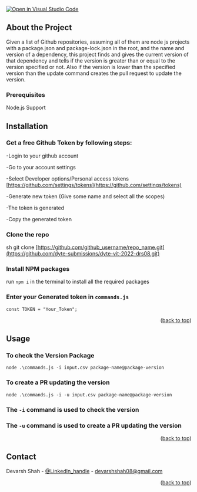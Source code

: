 [![Open in Visual Studio Code](https://classroom.github.com/assets/open-in-vscode-c66648af7eb3fe8bc4f294546bfd86ef473780cde1dea487d3c4ff354943c9ae.svg)](https://classroom.github.com/online_ide?assignment_repo_id=7943329&assignment_repo_type=AssignmentRepo)
<div id="top"></div>


<!-- GETTING STARTED -->
## About the Project

Given a list of Github repositories, assuming all of them are node js projects with a package.json and package-lock.json in the root, and the name and version of a dependency, this project finds and gives the current version of that dependency and tells if the version is greater than or equal to the version specified or not. Also if the version is lower than the specified version than the update command creates the pull request to update the version. 


### Prerequisites

Node.js Support 
  
## Installation

### Get a free Github Token by following steps:
-Login to your github account

-Go to your account settings

-Select Developer options/Personal access tokens [https://github.com/settings/tokens](https://github.com/settings/tokens)

-Generate new token (Give some name and select all the scopes)

-The token is generated

-Copy the generated token
   
### Clone the repo
   sh
   git clone [https://github.com/github_username/repo_name.git](https://github.com/dyte-submissions/dyte-vit-2022-drs08.git)
   
### Install NPM packages
   run `npm i` in the terminal to install all the required packages
   
### Enter your Generated token in `commands.js`
   
   ```const TOKEN = "Your_Token";```

<p align="right">(<a href="#top">back to top</a>)</p>



<!-- USAGE EXAMPLES -->
## Usage

### To check the Version Package
 ```node .\commands.js -i input.csv package-name@package-version```
 
### To create a PR updating the version

```node .\commands.js -i -u input.csv package-name@package-version```

### The `-i` command is used to check the version
### The `-u` command is used to create a PR updating the version

<p align="right">(<a href="#top">back to top</a>)</p>


<!-- CONTACT -->
## Contact

Devarsh Shah - [@LinkedIn_handle](https://www.linkedin.com/in/devarsh-shah-075720206/) - devarshshah08@gmail.com

<p align="right">(<a href="#top">back to top</a>)</p>

<!-- MARKDOWN LINKS & IMAGES -->
<!-- https://www.markdownguide.org/basic-syntax/#reference-style-links -->
[contributors-shield]: https://img.shields.io/github/contributors/github_username/repo_name.svg?style=for-the-badge
[contributors-url]: https://github.com/github_username/repo_name/graphs/contributors
[forks-shield]: https://img.shields.io/github/forks/github_username/repo_name.svg?style=for-the-badge
[forks-url]: https://github.com/github_username/repo_name/network/members
[stars-shield]: https://img.shields.io/github/stars/github_username/repo_name.svg?style=for-the-badge
[stars-url]: https://github.com/github_username/repo_name/stargazers
[issues-shield]: https://img.shields.io/github/issues/github_username/repo_name.svg?style=for-the-badge
[issues-url]: https://github.com/github_username/repo_name/issues
[license-shield]: https://img.shields.io/github/license/github_username/repo_name.svg?style=for-the-badge
[license-url]: https://github.com/github_username/repo_name/blob/master/LICENSE.txt
[linkedin-shield]: https://img.shields.io/badge/-LinkedIn-black.svg?style=for-the-badge&logo=linkedin&colorB=555
[linkedin-url]: https://linkedin.com/in/linkedin_username
[product-screenshot]: images/screenshot.png
